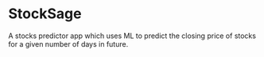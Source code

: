 # StockSage
A stocks predictor app which uses ML to predict the closing price of stocks for a given number of days in future.

